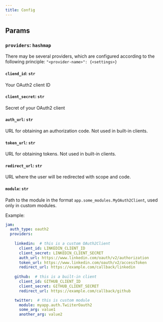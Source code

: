 ```yaml
---
title: Config
---
```


## Params

### `providers`: `hashmap`
There may be several providers, which are configured according to the following principle:
`"<provider-name>": {<settings>}`

#### `cliend_id`: `str`
Your OAuth2 client ID

#### `client_secret`: `str`
Secret of your OAuth2 client

#### `auth_url`: `str`
URL for obtaining an authorization code. Not used in built-in clients.

#### `token_url`: `str`
URL for obtaining tokens. Not used in built-in clients.

#### `redirect_url`: `str`
URL where the user will be redirected with scope and code.

#### `module`: `str`
Path to the module in the format `app.some_modules.MyOAuth2Client`, used only in custom modules.

Example:

```yaml
jam:
  auth_type: oauth2
  providers:
  
    linkedin:  # this is a custom OAuth2Client
      client_id: LINKEDIN_CLIENT_ID
      client_secret: LINKEDIN_CLIENT_SECRET
      auth_url: https://www.linkedin.com/oauth/v2/authorization
      token_url: https://www.linkedin.com/oauth/v2/accessToken
      redirect_url: https://example.com/callback/linkedin
  
    github:  # this is a built-in client
      client_id: GITHUB_CLIENT_ID
      client_secret: GITHUB_CLIENT_SECRET
      redirect_url: https://example.com/callback/github

    twitter:  # this is custom module
      module: myapp.auth.TwiiterOauth2
      some_arg: value1
      another_arg: value2
```